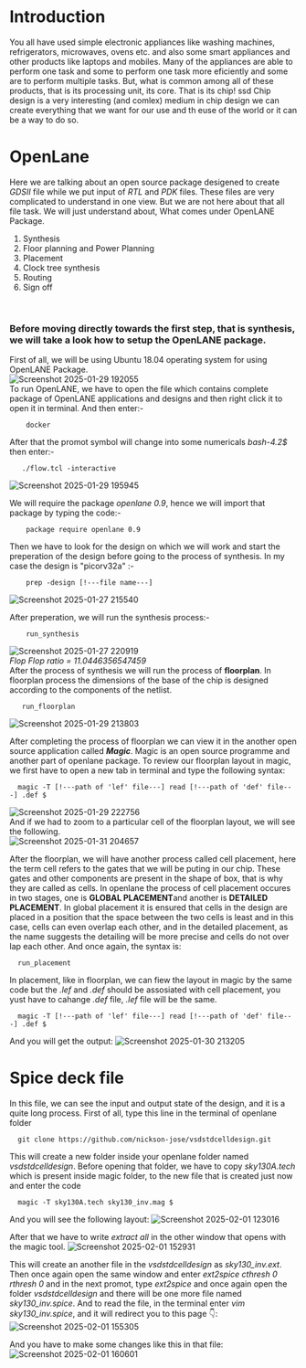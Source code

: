 # Introduction
You all have used simple electronic appliances like washing machines, refrigerators, microwaves, ovens etc. and also some smart appliances and other products like laptops and mobiles. Many of the appliances are able to perform one task and some to perform one task more eficiently and some are to perform multiple tasks. But, what is common among all of these products, that is its processing unit, its core. That is its chip!
ssd 
Chip design is a very interesting (and comlex) medium in chip design we can create everything that we want for our use and th euse of the world or it can be a way to do so.
# OpenLane
Here we are talking about an open source package desigened to create *GDSII* file while we put input of *RTL* and *PDK* files. These files are very complicated to understand in one view. But we are not here about that all file task. We will just understand about, What comes under OpenLANE Package.<br>
1. Synthesis
2. Floor planning and Power Planning
3. Placement
4. Clock tree synthesis
5. Routing
6. Sign off
<br>

### Before moving directly towards the first step, that is synthesis, we will take a look how to setup the OpenLANE package.
First of all, we will be using Ubuntu 18.04 operating system for using OpenLANE Package. <br>
![Screenshot 2025-01-29 192055](https://github.com/user-attachments/assets/ebea5fab-e6fe-44ac-864a-a6f23edf28cc)
<br>
To run OpenLANE, we have to open the file which contains complete package of OpenLANE applications and designs and then right click it to open it in terminal. And then enter:- <br>
```
    docker
```
After that the promot symbol will change into some numericals *bash-4.2$* then enter:-
```
   ./flow.tcl -interactive
```
![Screenshot 2025-01-29 195945](https://github.com/user-attachments/assets/fdc066a3-371a-43a2-923c-f0ee2119c7d9)

We will require the package <i>openlane 0.9</i>, hence we will import that package by typing the code:-
```
    package require openlane 0.9
```
Then we have to look for the design on which we will work and start the preperation of the design before going to the process of synthesis. In my case the design is "picorv32a" :-
```
    prep -design [!---file name---]
```
![Screenshot 2025-01-27 215540](https://github.com/user-attachments/assets/df5ef9c5-7184-427d-9d5c-48ec9bc5cf2d)

After preperation, we will run the synthesis process:-
```
    run_synthesis
```
![Screenshot 2025-01-27 220919](https://github.com/user-attachments/assets/63bd6252-8e16-4bb4-88c4-341d6cedc50d) <br>
<i>Flop Flop ratio = 11.0446356547459</i> <br>
After the process of synthesis we will run the process of **floorplan**. In floorplan process the dimensions of the base of the chip is designed according to the components of the netlist. 
```
   run_floorplan
```
![Screenshot 2025-01-29 213803](https://github.com/user-attachments/assets/e575ddfd-8f3c-40cf-bd61-a85b62bd3ba9)


After completing the process of floorplan we can view it in the another open source application called ***Magic***. Magic is an open source programme and another part of openlane package. To review our floorplan layout in magic, we first have to open a new tab in terminal and type the following syntax:
```
  magic -T [!---path of 'lef' file---] read [!---path of 'def' file---] .def $
```
![Screenshot 2025-01-29 222756](https://github.com/user-attachments/assets/811db2b9-7f80-4550-a956-12006bd61538) <br>
And if we had to zoom to a particular cell of the floorplan layout, we will see the following. <br>
![Screenshot 2025-01-31 204657](https://github.com/user-attachments/assets/c1bf6149-8ae0-458f-955c-db8dd38d6f8f) <br>

After the floorplan, we will have another process called cell placement, here the term cell refers to the gates that we will be puting in our chip. These gates and other components are present in the shape of box, that is why they are called as cells. In openlane the process of cell placement occures in two stages, one is **GLOBAL PLACEMENT**and another is **DETAILED PLACEMENT**. In global placement it is ensured that cells in the design are placed in a position that the space between the two cells is least and in this case, cells can even overlap each other, and in the detailed placement, as the name suggests the detailing will be more precise and cells do not over lap each other. And once again, the syntax is:
```
  run_placement
```
In placement, like in floorplan, we can fiew the layout in magic by the same code but the *.lef* and *.def* should be assosiated with cell placement, you yust have to cahange *.def* file, *.lef* file will be the same.
```
  magic -T [!---path of 'lef' file---] read [!---path of 'def' file---] .def $
```
And you will
get the output:
![Screenshot 2025-01-30 213205](https://github.com/user-attachments/assets/18d5ab10-0f2a-42bd-b70a-686c7e411404)

# Spice deck file
In this file, we can see the input and output state of the design, and it is a quite long process. First of all, type this line in the terminal of openlane folder 
```
  git clone https://github.com/nickson-jose/vsdstdcelldesign.git 
```
This will create a new folder inside your openlane folder named *vsdstdcelldesign*. Before opening that folder, we have to copy *sky130A.tech* which is present inside magic folder, to the new file that is created just now and enter the code 
```
  magic -T sky130A.tech sky130_inv.mag $
```
And you will see the following layout:
![Screenshot 2025-02-01 123016](https://github.com/user-attachments/assets/dc2b2641-955c-43f4-99b8-412a35803c8f)

After that we have to write *extract all* in the other window that opens with the  magic tool.
![Screenshot 2025-02-01 152931](https://github.com/user-attachments/assets/937a337a-c011-48d5-9bf6-8e7f79a17066)

This will create an another file in the *vsdstdcelldesign* as *sky130_inv.ext*. Then once again open the same window and enter *ext2spice cthresh 0 rthresh 0* and in the next promot, type  *ext2spice* and once again open the folder *vsdstdcelldesign* and there will be one more file named *sky130_inv.spice*. And to read the file, in the terminal enter *vim sky130_inv.spice*, and it will redirect you to this page 👇:
![Screenshot 2025-02-01 155305](https://github.com/user-attachments/assets/b2bfbcc8-9474-4140-ae36-8df2c37ba2c8)

And you have to make some changes like this in that file:
![Screenshot 2025-02-01 160601](https://github.com/user-attachments/assets/d05166ca-2827-4d10-a95a-74d25462e364)





